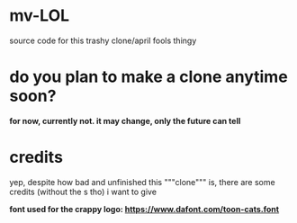 # mv-LOL
source code for this trashy clone/april fools thingy
# do you plan to make a clone anytime soon?
**for now, currently not.
it may change, only the future can tell**
# credits
yep, despite how bad and unfinished this """clone""" is, there are some credits (without the s tho) i want to give

**font used for the crappy logo: https://www.dafont.com/toon-cats.font**
